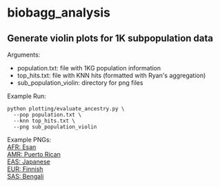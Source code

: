 # biobagg_analysis

## Generate violin plots for 1K subpopulation data

Arguments:
- population.txt: file with 1KG population information
- top_hits.txt: file with KNN hits (formatted with Ryan's aggregation)
- sub_population_violin: directory for png files

Example Run:
```
python plotting/evaluate_ancestry.py \
  --pop population.txt \
  --knn top_hits.txt \
  --png sub_population_violin
```

Example PNGs:<br>
[AFR: Esan](https://github.com/ryanlayerlab/biobagg_analysis/tree/main/population_violin_plots/ESN.png)<br>
[AMR: Puerto Rican](https://github.com/ryanlayerlab/biobagg_analysis/tree/main/population_violin_plots/PUR.png)<br>
[EAS: Japanese](https://github.com/ryanlayerlab/biobagg_analysis/tree/main/population_violin_plots/JPT.png)<br>
[EUR: Finnish](https://github.com/ryanlayerlab/biobagg_analysis/tree/main/population_violin_plots/FIN.png)<br>
[SAS: Bengali](https://github.com/ryanlayerlab/biobagg_analysis/tree/main/population_violin_plots/BEB.png)<br>
